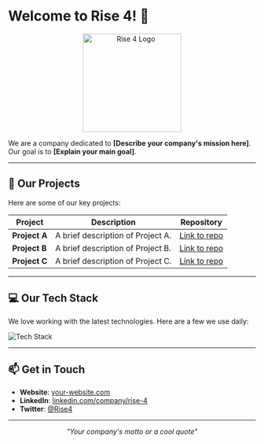 # Welcome to Rise 4! 👋

<p align="center">
  <img src="URL_TO_LOGO" alt="Rise 4 Logo" width="200"/>
</p>

We are a company dedicated to **[Describe your company's mission here]**. Our goal is to **[Explain your main goal]**.

---

## 🚀 Our Projects

Here are some of our key projects:

| Project | Description | Repository |
|---|---|---|
| **Project A** | A brief description of Project A. | [Link to repo]() |
| **Project B** | A brief description of Project B. | [Link to repo]() |
| **Project C** | A brief description of Project C. | [Link to repo]() |

---

## 💻 Our Tech Stack

We love working with the latest technologies. Here are a few we use daily:

![Tech Stack](https://skillicons.dev/icons?i=js,ts,react,nodejs,docker)

---

## 📫 Get in Touch

- **Website**: [your-website.com](https://your-website.com)
- **LinkedIn**: [linkedin.com/company/rise-4](https://linkedin.com/company/rise-4)
- **Twitter**: [@Rise4](https://twitter.com/Rise4)

---
<p align="center">
  <i>"Your company's motto or a cool quote"</i>
</p> 